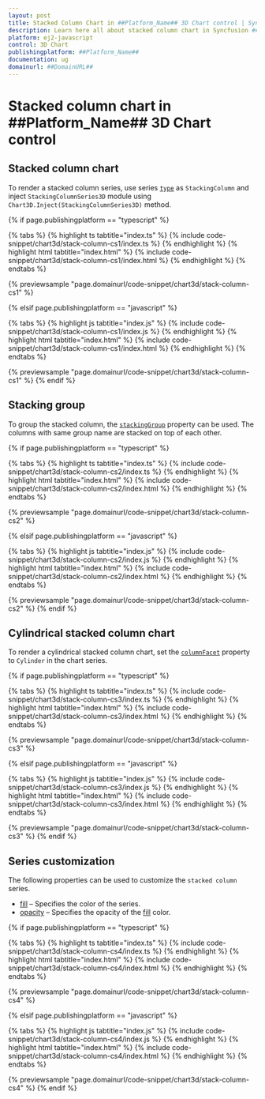 ```yaml
---
layout: post
title: Stacked Column Chart in ##Platform_Name## 3D Chart control | Syncfusion
description: Learn here all about stacked column chart in Syncfusion ##Platform_Name## 3D Chart control of Syncfusion Essential JS 2 and more.
platform: ej2-javascript
control: 3D Chart
publishingplatform: ##Platform_Name##
documentation: ug
domainurl: ##DomainURL##
---
```

# Stacked column chart in ##Platform_Name## 3D Chart control

## Stacked column chart

To render a stacked column series, use series [`type`](../../api/chart3d/series3DModel/#type) as `StackingColumn` and inject `StackingColumnSeries3D` module using `Chart3D.Inject(StackingColumnSeries3D)` method.

{% if page.publishingplatform == "typescript" %}

{% tabs %}
{% highlight ts tabtitle="index.ts" %}
{% include code-snippet/chart3d/stack-column-cs1/index.ts %}
{% endhighlight %}
{% highlight html tabtitle="index.html" %}
{% include code-snippet/chart3d/stack-column-cs1/index.html %}
{% endhighlight %}
{% endtabs %}
        
{% previewsample "page.domainurl/code-snippet/chart3d/stack-column-cs1" %}

{% elsif page.publishingplatform == "javascript" %}

{% tabs %}
{% highlight js tabtitle="index.js" %}
{% include code-snippet/chart3d/stack-column-cs1/index.js %}
{% endhighlight %}
{% highlight html tabtitle="index.html" %}
{% include code-snippet/chart3d/stack-column-cs1/index.html %}
{% endhighlight %}
{% endtabs %}

{% previewsample "page.domainurl/code-snippet/chart3d/stack-column-cs1" %}
{% endif %}

## Stacking group

To group the stacked column, the [`stackingGroup`](../../api/chart3d/series3DModel/#stackinggroup) property can be used. The columns with same group name are stacked on top of each other.

{% if page.publishingplatform == "typescript" %}

{% tabs %}
{% highlight ts tabtitle="index.ts" %}
{% include code-snippet/chart3d/stack-column-cs2/index.ts %}
{% endhighlight %}
{% highlight html tabtitle="index.html" %}
{% include code-snippet/chart3d/stack-column-cs2/index.html %}
{% endhighlight %}
{% endtabs %}
        
{% previewsample "page.domainurl/code-snippet/chart3d/stack-column-cs2" %}

{% elsif page.publishingplatform == "javascript" %}

{% tabs %}
{% highlight js tabtitle="index.js" %}
{% include code-snippet/chart3d/stack-column-cs2/index.js %}
{% endhighlight %}
{% highlight html tabtitle="index.html" %}
{% include code-snippet/chart3d/stack-column-cs2/index.html %}
{% endhighlight %}
{% endtabs %}

{% previewsample "page.domainurl/code-snippet/chart3d/stack-column-cs2" %}
{% endif %}

## Cylindrical stacked column chart

To render a cylindrical stacked column chart, set the [`columnFacet`](../../api/chart3d/series3DModel/#columnfacet) property to `Cylinder` in the chart series.

{% if page.publishingplatform == "typescript" %}

{% tabs %}
{% highlight ts tabtitle="index.ts" %}
{% include code-snippet/chart3d/stack-column-cs3/index.ts %}
{% endhighlight %}
{% highlight html tabtitle="index.html" %}
{% include code-snippet/chart3d/stack-column-cs3/index.html %}
{% endhighlight %}
{% endtabs %}
        
{% previewsample "page.domainurl/code-snippet/chart3d/stack-column-cs3" %}

{% elsif page.publishingplatform == "javascript" %}

{% tabs %}
{% highlight js tabtitle="index.js" %}
{% include code-snippet/chart3d/stack-column-cs3/index.js %}
{% endhighlight %}
{% highlight html tabtitle="index.html" %}
{% include code-snippet/chart3d/stack-column-cs3/index.html %}
{% endhighlight %}
{% endtabs %}

{% previewsample "page.domainurl/code-snippet/chart3d/stack-column-cs3" %}
{% endif %}

## Series customization

The following properties can be used to customize the `stacked column` series.

* [fill](../../api/chart3d/series3DModel/#fill) – Specifies the color of the series.
* [opacity](../../api/chart3d/series3DModel/#opacity) – Specifies the opacity of the [fill](../../api/chart3d/series3DModel/#fill) color.


{% if page.publishingplatform == "typescript" %}

{% tabs %}
{% highlight ts tabtitle="index.ts" %}
{% include code-snippet/chart3d/stack-column-cs4/index.ts %}
{% endhighlight %}
{% highlight html tabtitle="index.html" %}
{% include code-snippet/chart3d/stack-column-cs4/index.html %}
{% endhighlight %}
{% endtabs %}
        
{% previewsample "page.domainurl/code-snippet/chart3d/stack-column-cs4" %}

{% elsif page.publishingplatform == "javascript" %}

{% tabs %}
{% highlight js tabtitle="index.js" %}
{% include code-snippet/chart3d/stack-column-cs4/index.js %}
{% endhighlight %}
{% highlight html tabtitle="index.html" %}
{% include code-snippet/chart3d/stack-column-cs4/index.html %}
{% endhighlight %}
{% endtabs %}

{% previewsample "page.domainurl/code-snippet/chart3d/stack-column-cs4" %}
{% endif %}